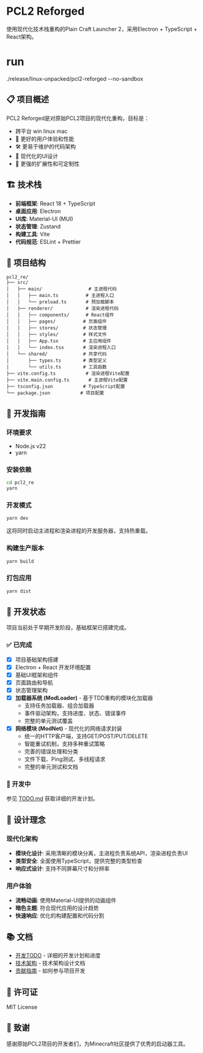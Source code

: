 # PCL2 Reforged

使用现代化技术栈重构的Plain Craft Launcher 2，采用Electron + TypeScript + React架构。
# run
./release/linux-unpacked/pcl2-reforged --no-sandbox


## 📋 项目概述

PCL2 Reforged是对原始PCL2项目的现代化重构，目标是：

- 跨平台 win linux mac
- 🚀 更好的用户体验和性能
- 🛠️ 更易于维护的代码架构
- 🎨 现代化的UI设计
- 🔧 更强的扩展性和可定制性

## 🏗️ 技术栈

- **前端框架**: React 18 + TypeScript
- **桌面应用**: Electron
- **UI库**: Material-UI (MUI)
- **状态管理**: Zustand
- **构建工具**: Vite
- **代码规范**: ESLint + Prettier

## 📁 项目结构

```
pcl2_re/
├── src/
│   ├── main/                 # 主进程代码
│   │   ├── main.ts          # 主进程入口
│   │   └── preload.ts       # 预加载脚本
│   ├── renderer/            # 渲染进程代码
│   │   ├── components/      # React组件
│   │   ├── pages/          # 页面组件
│   │   ├── stores/         # 状态管理
│   │   ├── styles/         # 样式文件
│   │   ├── App.tsx         # 主应用组件
│   │   └── index.tsx       # 渲染进程入口
│   └── shared/             # 共享代码
│       ├── types.ts        # 类型定义
│       └── utils.ts        # 工具函数
├── vite.config.ts           # 渲染进程Vite配置
├── vite.main.config.ts       # 主进程Vite配置
├── tsconfig.json           # TypeScript配置
└── package.json           # 项目配置
```

## 🚀 开发指南

### 环境要求

- Node.js   v22
- yarn 

### 安装依赖

```bash
cd pcl2_re
yarn
```

### 开发模式

```bash
yarn dev
```

这将同时启动主进程和渲染进程的开发服务器，支持热重载。

### 构建生产版本

```bash
yarn build
```

### 打包应用

```bash
yarn dist
```

## 📝 开发状态

项目当前处于早期开发阶段，基础框架已搭建完成。

### ✅ 已完成

- [x] 项目基础架构搭建
- [x] Electron + React 开发环境配置
- [x] 基础UI框架和组件
- [x] 页面路由和导航
- [x] 状态管理架构
- [x] **加载器系统 (ModLoader)** - 基于TDD重构的模块化加载器
  - 支持任务加载器、组合加载器
  - 事件驱动架构，支持进度、状态、错误事件
  - 完整的单元测试覆盖
- [x] **网络模块 (ModNet)** - 现代化的网络请求封装
  - 统一的HTTP客户端，支持GET/POST/PUT/DELETE
  - 智能重试机制，支持多种重试策略
  - 完善的错误处理和分类
  - 文件下载、Ping测试、多线程请求
  - 完整的单元测试和文档

### 🚧 开发中

参见 [TODO.md](./TODO.md) 获取详细的开发计划。

## 🎨 设计理念

### 现代化架构

- **模块化设计**: 采用清晰的模块分离，主进程负责系统API，渲染进程负责UI
- **类型安全**: 全面使用TypeScript，提供完整的类型检查
- **响应式设计**: 支持不同屏幕尺寸和分辨率

### 用户体验

- **流畅动画**: 使用Material-UI提供的动画组件
- **暗色主题**: 符合现代应用的设计趋势
- **快速响应**: 优化的构建配置和代码分割

## 📚 文档

- [开发TODO](./TODO.md) - 详细的开发计划和进度
- [技术架构](./docs/ARCHITECTURE.md) - 技术架构设计文档
- [贡献指南](./docs/CONTRIBUTING.md) - 如何参与项目开发

## 📄 许可证

MIT License

## 🙏 致谢

感谢原始PCL2项目的开发者们，为Minecraft社区提供了优秀的启动器工具。 